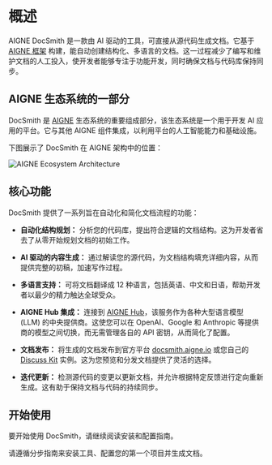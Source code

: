 # 概述

AIGNE DocSmith 是一款由 AI 驱动的工具，可直接从源代码生成文档。它基于 [AIGNE 框架](https://www.aigne.io/en/framework) 构建，能自动创建结构化、多语言的文档。这一过程减少了编写和维护文档的人工投入，使开发者能够专注于功能开发，同时确保文档与代码库保持同步。

## AIGNE 生态系统的一部分

DocSmith 是 [AIGNE](https://www.aigne.io) 生态系统的重要组成部分，该生态系统是一个用于开发 AI 应用的平台。它与其他 AIGNE 组件集成，以利用平台的人工智能能力和基础设施。

下图展示了 DocSmith 在 AIGNE 架构中的位置：

![AIGNE Ecosystem Architecture](https://docsmith.aigne.io/image-bin/uploads/def424c20bbdb3c77483894fe0e22819.png)

## 核心功能

DocSmith 提供了一系列旨在自动化和简化文档流程的功能：

*   **自动化结构规划：** 分析您的代码库，提出符合逻辑的文档结构。这为开发者省去了从零开始规划文档的初始工作。

*   **AI 驱动的内容生成：** 通过解读您的源代码，为文档结构填充详细内容，从而提供完整的初稿，加速写作过程。

*   **多语言支持：** 可将文档翻译成 12 种语言，包括英语、中文和日语，帮助开发者以最少的精力触达全球受众。

*   **AIGNE Hub 集成：** 连接到 [AIGNE Hub](https://www.aigne.io/en/hub)，该服务作为各种大型语言模型 (LLM) 的中央提供商。这使您可以在 OpenAI、Google 和 Anthropic 等提供商的模型之间切换，而无需管理各自的 API 密钥，从而简化了配置。

*   **文档发布：** 将生成的文档发布到官方平台 [docsmith.aigne.io](https://docsmith.aigne.io/app/) 或您自己的 [Discuss Kit](https://www.arcblock.io/docs/web3-kit/en/discuss-kit) 实例。这为您预览和分发文档提供了灵活的选择。

*   **迭代更新：** 检测源代码的变更以更新文档，并允许根据特定反馈进行定向重新生成。这有助于保持文档与代码的持续同步。

## 开始使用

要开始使用 DocSmith，请继续阅读安装和配置指南。

<x-card data-title="下一步：开始使用" data-href="/getting-started" data-icon="lucide:arrow-right-circle" data-cta="开始阅读指南">
  请遵循分步指南来安装工具、配置您的第一个项目并生成文档。
</x-card>